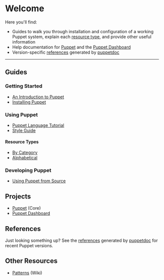 Welcome
=======

Here you'll find:

* Guides to walk you through installation and configuration of a
  working Puppet system, explain each [resource type](/guides/types/),
  and provide other useful information
* Help documentation for [Puppet](/projects/puppet/) and the [Puppet Dashboard](/projects/dashboard/)
* Version-specific [references](/references/) generated by [puppetdoc](/projects/puppet/puppetdoc.html)

* * *

Guides
------

### Getting Started

* [An Introduction to Puppet](/guides/introduction.html)
* [Installing Puppet](/guides/installation.html)

### Using Puppet

* [Puppet Language Tutorial](/guides/language_tutorial.html)
* [Style Guide](/guides/style.html)

#### Resource Types

* [By Category](/guides/types/)
* [Alphabetical](/guides/types/alphabetical_index.html)

### Developing Puppet

* [Using Puppet from Source](/guides/from_source.html)

Projects
--------

* [Puppet](/projects/puppet/) (Core)
* [Puppet Dashboard](/projects/dashboard/)

References
----------

Just looking something up?  See the [references](references/)
generated by [puppetdoc](/projects/puppet/puppetdoc.html) for
recent Puppet versions.

Other Resources
---------------

* [Patterns](http://reductivelabs.com/trac/puppet/wiki/Recipes) (Wiki)
